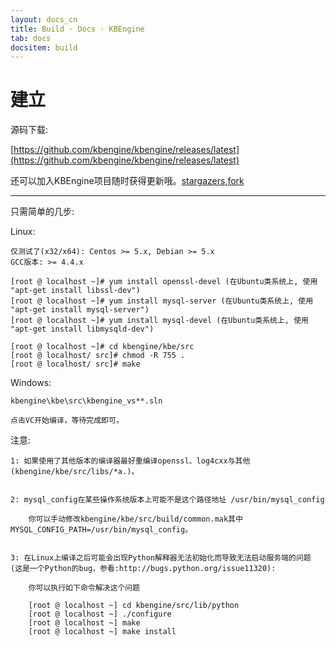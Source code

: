 ```yaml
---
layout: docs_cn
title: Build · Docs · KBEngine
tab: docs
docsitem: build
---
```


建立
==============

源码下载:

[https://github.com/kbengine/kbengine/releases/latest](https://github.com/kbengine/kbengine/releases/latest)

还可以加入KBEngine项目随时获得更新哦。[stargazers](https://github.com/kbengine/kbengine/stargazers),[fork](https://github.com/kbengine/kbengine/fork)


- - -


只需简单的几步:

Linux:

	仅测试了(x32/x64): Centos >= 5.x, Debian >= 5.x
	GCC版本: >= 4.4.x

	[root @ localhost ~]# yum install openssl-devel (在Ubuntu类系统上, 使用 "apt-get install libssl-dev")
	[root @ localhost ~]# yum install mysql-server (在Ubuntu类系统上, 使用 "apt-get install mysql-server")
	[root @ localhost ~]# yum install mysql-devel (在Ubuntu类系统上, 使用 "apt-get install libmysqld-dev")

	[root @ localhost ~]# cd kbengine/kbe/src
	[root @ localhost/ src]# chmod -R 755 .
	[root @ localhost/ src]# make

Windows:

	kbengine\kbe\src\kbengine_vs**.sln  

	点击VC开始编译，等待完成即可。


注意: 

	1: 如果使用了其他版本的编译器最好重编译openssl、log4cxx与其他(kbengine/kbe/src/libs/*a.)。


	2: mysql_config在某些操作系统版本上可能不是这个路径地址 /usr/bin/mysql_config

		你可以手动修改kbengine/kbe/src/build/common.mak其中MYSQL_CONFIG_PATH=/usr/bin/mysql_config。


	3: 在Linux上编译之后可能会出现Python解释器无法初始化而导致无法启动服务端的问题 (这是一个Python的bug，参看:http://bugs.python.org/issue11320):
		
		你可以执行如下命令解决这个问题

		[root @ localhost ~] cd kbengine/src/lib/python
		[root @ localhost ~] ./configure
		[root @ localhost ~] make
		[root @ localhost ~] make install

